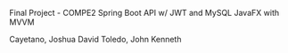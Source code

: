 Final Project - COMPE2
Spring Boot API w/ JWT and MySQL
JavaFX with MVVM

Cayetano, Joshua David
Toledo, John Kenneth
